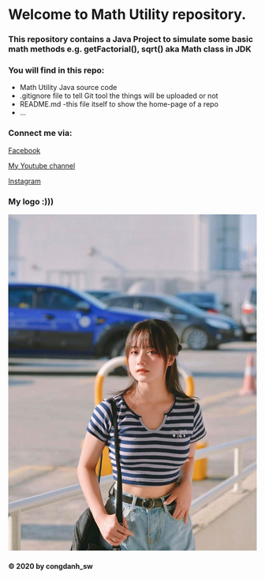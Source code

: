 # Welcome to Math Utility repository. 
### This repository contains a Java Project to simulate some basic math methods e.g. getFactorial(), sqrt() aka Math class in JDK

### You will find in this repo:
* Math Utility Java source code
* .gitignore file to tell Git tool the things will be uploaded or not
* README.md -this file itself to show the home-page of a repo
* ...

### Connect me via:
[Facebook](https://facebook.com/np_congdanh_sw)

[My Youtube channel](https://www.youtube.com/channel/UCiNAqjrTOKTrYITtVp4_xJw)

[Instagram](https://www.instagram.com/dannn_hsw/)
### My logo :)))
![My Logo](/images/hinh2.jpg)

#### © 2020 by congdanh_sw